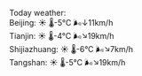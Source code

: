 Today weather:  
Beijing: ☀️   🌡️-5°C 🌬️↓11km/h  
Tianjin: ☀️   🌡️-4°C 🌬️↘19km/h  
Shijiazhuang: ☀️   🌡️-6°C 🌬️↘7km/h  
Tangshan: ☀️   🌡️-5°C 🌬️↘19km/h  
